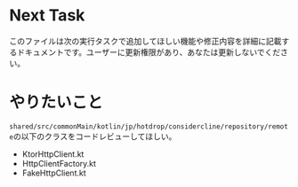 # Next Task
このファイルは次の実行タスクで追加してほしい機能や修正内容を詳細に記載するドキュメントです。ユーザーに更新権限があり、あなたは更新しないでください。

# やりたいこと
`shared/src/commonMain/kotlin/jp/hotdrop/considercline/repository/remote`の以下のクラスをコードレビューしてほしい。

- KtorHttpClient.kt
- HttpClientFactory.kt
- FakeHttpClient.kt
